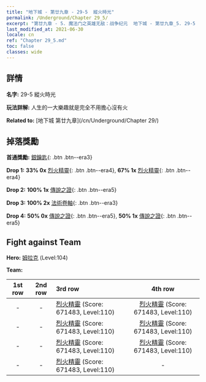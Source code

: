 ```yaml
---
title: "地下城 - 第廿九章 - 29-5  縱火時光"
permalink: /Underground/Chapter 29_5/
excerpt: "第廿九章 - 5. 魔法门之英雄无敌：战争纪元  地下城 - 第廿九章_5. 29-5  縱火時光"
last_modified_at: 2021-06-30
locale: cn
ref: "Chapter 29_5.md"
toc: false
classes: wide
---
```


## 詳情

 **名字:** 29-5  縱火時光

 **玩法詳解:**       人生的一大樂趣就是完全不用擔心沒有火

 **Related to:** [地下城 第廿九章](/cn/Underground/Chapter 29/)

## 掉落獎勵

 **首通獎勵:** [銀鑰匙](/cn/Items/con_693/){: .btn .btn--era3}

 **Drop 1:** **33% 0x** [烈火精靈](/cn/Items/unt_231/){: .btn .btn--era4}, **67% 1x** [烈火精靈](/cn/Items/unt_231/){: .btn .btn--era4}

 **Drop 2:** **100% 1x** [傳說之證](/cn/Items/mat_102/){: .btn .btn--era5}

 **Drop 3:** **100% 2x** [法術卷軸](/cn/Items/con_694/){: .btn .btn--era3}

 **Drop 4:** **50% 0x** [傳說之證](/cn/Items/mat_102/){: .btn .btn--era5}, **50% 1x** [傳說之證](/cn/Items/mat_102/){: .btn .btn--era5}


## Fight against Team
 **Hero:** [姆拉克](/cn/heroes/Mullich/) (Level:104)

 **Team:**


  | 1st row | 2nd row | 3rd row | 4th row |
  |:----:|:----:|:----|:----:|
  | - | - | [烈火精靈](/cn/units/Efreeti/) (Score: 671483, Level:110)  | [烈火精靈](/cn/units/Efreeti/) (Score: 671483, Level:110)  |
  | - | - | [烈火精靈](/cn/units/Efreeti/) (Score: 671483, Level:110)  | [烈火精靈](/cn/units/Efreeti/) (Score: 671483, Level:110)  |
  | - | - | [烈火精靈](/cn/units/Efreeti/) (Score: 671483, Level:110)  | [烈火精靈](/cn/units/Efreeti/) (Score: 671483, Level:110)  |
  | - | - | [烈火精靈](/cn/units/Efreeti/) (Score: 671483, Level:110)  | - |


